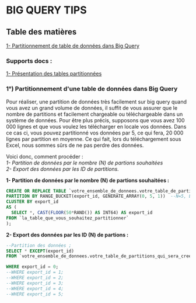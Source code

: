 # BIG QUERY TIPS

## Table des matières
[1- Partitionnement de table de données dans Big Query](https://cloud.google.com/bigquery/docs/partitioned-tables?hl=fr)    

### Supports docs : 
[1- Présentation des tables partitionnées](https://cloud.google.com/bigquery/docs/partitioned-tables?hl=fr)  


### 1°) Partitionnement d'une table de données dans Big Query  
Pour réaliser, une partition de données très facilement sur big query quand vous avez un grand volume de données, il suffit de vous assurer que le nombre de partitions et facilement chargeable ou téléchargeable dans un système de données.
Pour être plus précis, supposons que vous avez 100 000 lignes et que vous voulez les télécharger en locale vos données. Dans ce cas ci, vous pouvez partitionné vos données par 5, ce qui fera, 20 000 lignes par partition en moyenne.
Ce qui fait, lors du téléchargement sous Excel, nous sommes sûrs de ne pas perdre des données.  

Voici donc, comment procéder :   
*1- Partition de données par le nombre (N) de partions souhaitées*  
*2- Export des données par les ID de partitions.*

**1- Partition de données par le nombre (N) de partions souhaitées :**  
```sql
CREATE OR REPLACE TABLE `votre_ensemble_de_donnees.votre_table_de_partitions_qui_sera_creer`
PARTITION BY RANGE_BUCKET(export_id, GENERATE_ARRAY(0, 5, 1))  --N=5, Le nombre de partitions est (N-1) <--> 5-1
CLUSTER BY export_id
AS (
  SELECT *, CAST(FLOOR(50*RAND()) AS INT64) AS export_id
FROM `la_table_que_vous_souhaitez_partitionner`
);
```  

**2- Export des données par les ID (N) de partions :**
```sql
--Partition des données ;
SELECT * EXCEPT(export_id)
FROM `votre_ensemble_de_donnees.votre_table_de_partitions_qui_sera_creer`

WHERE export_id = 0;  
--WHERE export_id = 1;  
--WHERE export_id = 2;  
--WHERE export_id = 3;  
--WHERE export_id = 4;  
--WHERE export_id = 5;    
```



